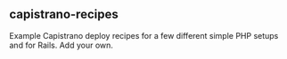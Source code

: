 ## capistrano-recipes

Example Capistrano deploy recipes for a few different simple PHP setups and for Rails. Add your own.
